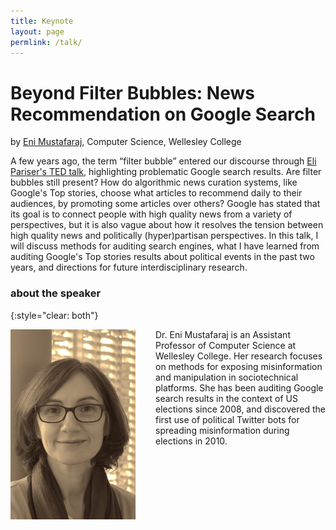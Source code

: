 ```yaml
---
title: Keynote
layout: page
permlink: /talk/
---
```


# Beyond Filter Bubbles: News Recommendation on Google Search

by [Eni Mustafaraj](https://www.wellesley.edu/cs/faculty/mustafaraj), Computer Science, Wellesley College

A few years ago, the term “filter bubble” entered our discourse through [Eli Pariser's TED talk](https://www.ted.com/talks/eli_pariser_beware_online_filter_bubbles), highlighting problematic Google search results. Are filter bubbles still present?
How do algorithmic news curation systems, like Google's Top stories, choose what articles to recommend daily to their audiences, by promoting some articles over others? 
Google has stated that its goal is to connect people with high quality news from a variety of perspectives, but it is also vague about how it resolves the tension between high quality news and politically (hyper)partisan perspectives.
In this talk, I will discuss methods for auditing search engines, what I have learned from auditing Google's Top stories results about political events in the past two years, and directions for future interdisciplinary research.

### about the speaker
{:style="clear: both"}

<img src="mustafaraj.jpg" style="margin-right: 2rem; margin-bottom: 2rem; float: left; max-width: 200px;" />

Dr. Eni Mustafaraj is an Assistant Professor of Computer Science at Wellesley College.
Her research focuses on methods for exposing misinformation and manipulation in sociotechnical platforms.
She has been auditing Google search results in the context of US elections since 2008, and discovered the first use of political Twitter bots for spreading misinformation during elections in 2010.
